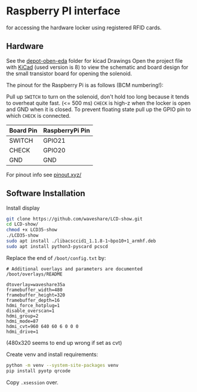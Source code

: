 # Raspberry PI interface

for accessing the hardware locker using registered RFID cards.

## Hardware

See the [depot-oben-eda](depot-oben-eda) folder for kicad Drawings
Open the project file with [KiCad](https://www.kicad.org/) (used version is 8) to view the schematic and board design
for the small transistor board for opening the solenoid.

The pinout for the Raspberry Pi is as follows (BCM numbering!):

Pull up `SWITCH` to turn on the solenoid, don't hold too long because it tends to overheat quite fast. (<= 500 ms)
`CHECK` is high-z when the locker is open and GND when it is closed. To prevent floating state
pull up the GPIO pin to which `CHECK` is connected.

| Board Pin | RaspberryPi Pin |
| :-------- | :-------------- |
| SWITCH    | GPIO21          |
| CHECK     | GPIO20          |
| GND       | GND             |

For pinout info see [pinout.xyz/](https://pinout.xyz/)



## Software Installation

Install display
```sh
git clone https://github.com/waveshare/LCD-show.git
cd LCD-show/
chmod +x LCD35-show
./LCD35-show
sudo apt install ./libacsccid1_1.1.8-1~bpo10+1_armhf.deb
sudo apt install python3-pyscard pcscd
```

Replace the end of `/boot/config.txt` by:
```
# Additional overlays and parameters are documented /boot/overlays/README

dtoverlay=waveshare35a
framebuffer_width=480
framebuffer_height=320
framebuffer_depth=16
hdmi_force_hotplug=1
disable_overscan=1
hdmi_group=2
hdmi_mode=87
hdmi_cvt=960 640 60 6 0 0 0
hdmi_drive=1
```
(480x320 seems to end up wrong if set as cvt)

Create venv and install requirements:
```sh
python -m venv --system-site-packages venv
pip install pyotp qrcode
```
Copy `.xsession` over.

